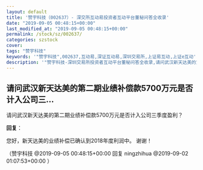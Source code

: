 ```yaml
---
layout: default
title: '赞宇科技（002637）- 深交所互动易投资者互动平台董秘问答全收录'
date: "2019-09-05 00:48:15+00:00"
last_modified_at: "2019-09-05 00:48:15+00:00"
permalink: /stock/sz/002637/
categories: szstock
cover: 
tags: "赞宇科技"
keywords: '"赞宇科技",002637,互动易,深证互动易,深圳交易所,上证易互动,上证e互动'
description: '"赞宇科技-深圳交易所投资者互动平台董秘问答全收录,请问武汉新天达美的第二期业绩补偿款5700万元是否计入公司三季度盈利？"'
---
```


## 请问武汉新天达美的第二期业绩补偿款5700万元是否计入公司三...

请问武汉新天达美的第二期业绩补偿款5700万元是否计入公司三季度盈利？

**回复**：

您好，新天达美的业绩补偿已确认到2018年度利润中。 谢谢！ 

（赞宇科技  @2019-09-05 00:48:15+00:00 回复 ningzhihua  @2019-09-02 01:07:53+00:00 ）

